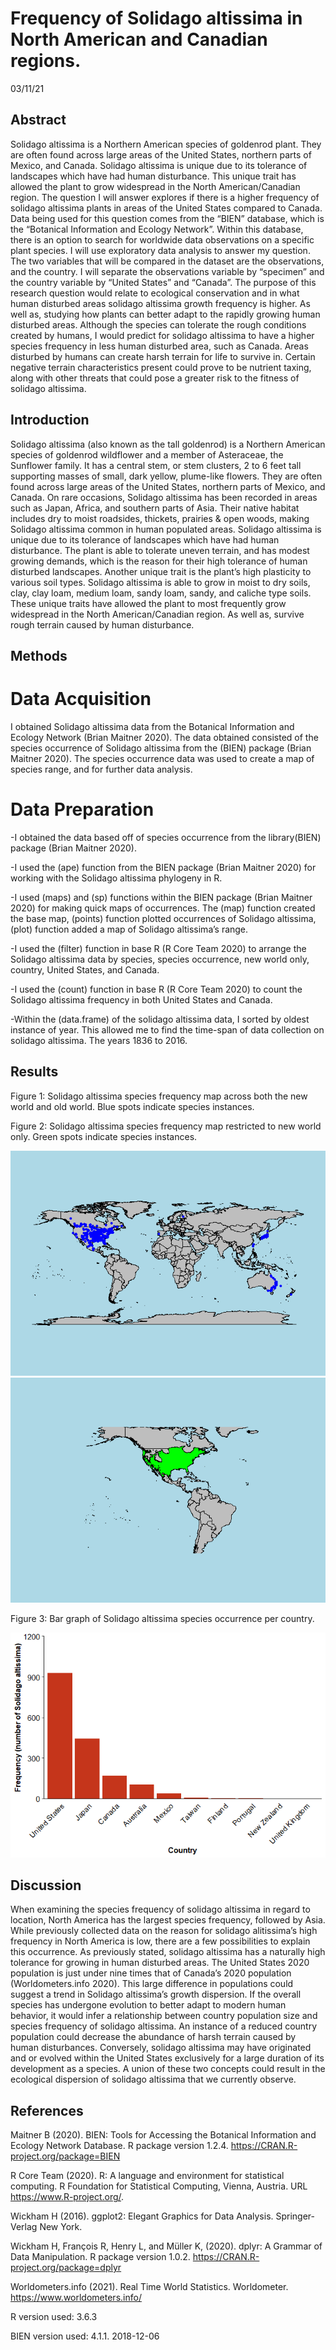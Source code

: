Frequency of Solidago altissima in North American and Canadian regions.
================
03/11/21

## Abstract

Solidago altissima is a Northern American species of goldenrod plant.
They are often found across large areas of the United States, northern
parts of Mexico, and Canada. Solidago altissima is unique due to its
tolerance of landscapes which have had human disturbance. This unique
trait has allowed the plant to grow widespread in the North
American/Canadian region. The question I will answer explores if there
is a higher frequency of solidago altissima plants in areas of the
United States compared to Canada. Data being used for this question
comes from the “BIEN” database, which is the “Botanical Information and
Ecology Network”. Within this database, there is an option to search for
worldwide data observations on a specific plant species. I will use
exploratory data analysis to answer my question. The two variables that
will be compared in the dataset are the observations, and the country. I
will separate the observations variable by “specimen” and the country
variable by “United States” and “Canada”. The purpose of this research
question would relate to ecological conservation and in what human
disturbed areas solidago altissima growth frequency is higher. As well
as, studying how plants can better adapt to the rapidly growing human
disturbed areas. Although the species can tolerate the rough conditions
created by humans, I would predict for solidago altissima to have a
higher species frequency in less human disturbed area, such as Canada.
Areas disturbed by humans can create harsh terrain for life to survive
in. Certain negative terrain characteristics present could prove to be
nutrient taxing, along with other threats that could pose a greater risk
to the fitness of solidago altissima.

## Introduction

Solidago altissima (also known as the tall goldenrod) is a Northern
American species of goldenrod wildflower and a member of Asteraceae, the
Sunflower family. It has a central stem, or stem clusters, 2 to 6 feet
tall supporting masses of small, dark yellow, plume-like flowers. They
are often found across large areas of the United States, northern parts
of Mexico, and Canada. On rare occasions, Solidago altissima has been
recorded in areas such as Japan, Africa, and southern parts of Asia.
Their native habitat includes dry to moist roadsides, thickets, prairies
& open woods, making Solidago altissima common in human populated areas.
Solidago altissima is unique due to its tolerance of landscapes which
have had human disturbance. The plant is able to tolerate uneven
terrain, and has modest growing demands, which is the reason for their
high tolerance of human disturbed landscapes. Another unique trait is
the plant’s high plasticity to various soil types. Solidago altissima is
able to grow in moist to dry soils, clay, clay loam, medium loam, sandy
loam, sandy, and caliche type soils. These unique traits have allowed
the plant to most frequently grow widespread in the North
American/Canadian region. As well as, survive rough terrain caused by
human disturbance.

## Methods

# Data Acquisition

I obtained Solidago altissima data from the Botanical Information and
Ecology Network (Brian Maitner 2020). The data obtained consisted of the
species occurrence of Solidago altissima from the (BIEN) package (Brian
Maitner 2020). The species occurrence data was used to create a map of
species range, and for further data analysis.

# Data Preparation

\-I obtained the data based off of species occurrence from the
library(BIEN) package (Brian Maitner 2020).

\-I used the (ape) function from the BIEN package (Brian Maitner 2020)
for working with the Solidago altissima phylogeny in R.

\-I used (maps) and (sp) functions within the BIEN package (Brian
Maitner 2020) for making quick maps of occurrences. The (map) function
created the base map, (points) function plotted occurrences of Solidago
altissima, (plot) function added a map of Solidago altissima’s range.

\-I used the (filter) function in base R (R Core Team 2020) to arrange
the Solidago altissima data by species, species occurrence, new world
only, country, United States, and Canada.

\-I used the (count) function in base R (R Core Team 2020) to count the
Solidago altissima frequency in both United States and Canada.

\-Within the (data.frame) of the solidago altissima data, I sorted by
oldest instance of year. This allowed me to find the time-span of data
collection on solidago altissima. The years 1836 to 2016.

## Results

Figure 1: Solidago altissima species frequency map across both the new
world and old world. Blue spots indicate species instances.

Figure 2: Solidago altissima species frequency map restricted to new
world only. Green spots indicate species instances.

![](README_files/figure-gfm/unnamed-chunk-3-1.png)<!-- -->![](README_files/figure-gfm/unnamed-chunk-3-2.png)<!-- -->

Figure 3: Bar graph of Solidago altissima species occurrence per
country.

![](README_files/figure-gfm/unnamed-chunk-5-1.png)<!-- -->

## Discussion

When examining the species frequency of solidago altissima in regard to
location, North America has the largest species frequency, followed by
Asia. While previously collected data on the reason for solidago
alitissima’s high frequency in North America is low, there are a few
possibilities to explain this occurrence. As previously stated, solidago
altissima has a naturally high tolerance for growing in human disturbed
areas. The United States 2020 population is just under nine times that
of Canada’s 2020 population (Worldometers.info 2020). This large
difference in populations could suggest a trend in Solidago altissima’s
growth dispersion. If the overall species has undergone evolution to
better adapt to modern human behavior, it would infer a relationship
between country population size and species frequency of solidago
altissima. An instance of a reduced country population could decrease
the abundance of harsh terrain caused by human disturbances. Conversely,
solidago altissima may have originated and or evolved within the United
States exclusively for a large duration of its development as a species.
A union of these two concepts could result in the ecological dispersion
of solidago altissima that we currently observe.

## References

Maitner B (2020). BIEN: Tools for Accessing the Botanical Information
and Ecology Network Database. R package version 1.2.4.
<https://CRAN.R-project.org/package=BIEN>

R Core Team (2020). R: A language and environment for statistical
computing. R Foundation for Statistical Computing, Vienna, Austria. URL
<https://www.R-project.org/>.

Wickham H (2016). ggplot2: Elegant Graphics for Data Analysis.
Springer-Verlag New York.

Wickham H, François R, Henry L, and Müller K, (2020). dplyr: A Grammar
of Data Manipulation. R package version 1.0.2.
<https://CRAN.R-project.org/package=dplyr>

Worldometers.info (2021). Real Time World Statistics. Worldometer.
<https://www.worldometers.info/>

R version used: 3.6.3

BIEN version used: 4.1.1. 2018-12-06
